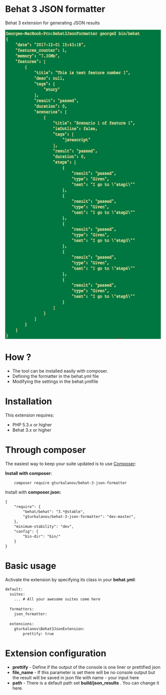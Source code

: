# Behat 3 JSON formatter

Behat 3 extension for generating JSON results


<img src="example.png" width="600" height="1000">


# How ?
* The tool can be installed easily with composer.
* Defining the formatter in the behat.yml file
* Modifying the settings in the behat.ymlfile

# Installation
This extension requires:

* PHP 5.3.x or higher
* Behat 3.x or higher

# Through composer

The easiest way to keep your suite updated is to use [Composer](https://getcomposer.org/):

**Install with composer:**

        composer require gturkalanov/behat-3-json-formatter
Install with **composer.json:**

    {
        "require": {
            "behat/behat": "3.*@stable",
            "gturkalanov/behat-3-json-formatter": "dev-master",
        },
        "minimum-stability": "dev",
        "config": {
            "bin-dir": "bin/"
        }
    }

# Basic usage

Activate the extension by specifying its class in your **behat.yml**:

    default:
      suites:
        ... # All your awesome suites come here
    
      formatters:
        json_formatter:
        
      extensions:
        gturkalanov\Behat3JsonExtension:
            prettify: true
            
# Extension configuration

* **prettify** - Define if the output of the console is one liner or prettified json
* **file_name** - If this parameter is set there will be no console output but the result will be saved in json file with name - your input here
* **path** - There is a default path set **build/json_results** . You can change it here.